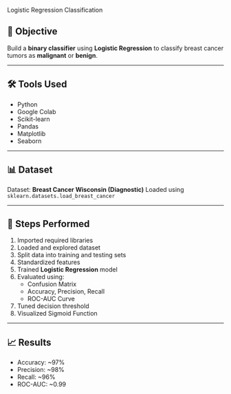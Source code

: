  Logistic Regression Classification

## 📌 Objective
Build a **binary classifier** using **Logistic Regression** to classify breast cancer tumors as **malignant** or **benign**.

---

## 🛠️ Tools Used
- Python
- Google Colab
- Scikit-learn
- Pandas
- Matplotlib
- Seaborn

---

## 📊 Dataset
Dataset: **Breast Cancer Wisconsin (Diagnostic)**
Loaded using `sklearn.datasets.load_breast_cancer`

---

## 🚀 Steps Performed
1. Imported required libraries  
2. Loaded and explored dataset  
3. Split data into training and testing sets  
4. Standardized features  
5. Trained **Logistic Regression** model  
6. Evaluated using:
   - Confusion Matrix
   - Accuracy, Precision, Recall
   - ROC-AUC Curve
7. Tuned decision threshold  
8. Visualized Sigmoid Function

---

## 📈 Results
- Accuracy: ~97%
- Precision: ~98%
- Recall: ~96%
- ROC-AUC: ~0.99

